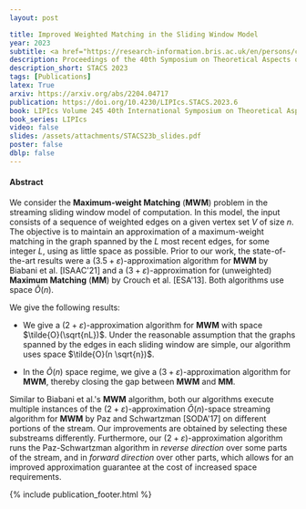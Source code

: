 ```yaml
---
layout: post

title: Improved Weighted Matching in the Sliding Window Model
year: 2023
subtitle: <a href="https://research-information.bris.ac.uk/en/persons/cezar-alexandru" target="_blank">Cezar-Mihail Alexandru</a>, <a href="https://iuuk.mff.cuni.cz/~koblich/" target="_blank">Pavel Dvořák</a>, <a href="http://www.christiankonrad.de/" target="_blank">Christian Konrad</a>, Kheeran K. Naidu
description: Proceedings of the 40th Symposium on Theoretical Aspects of Computer Science
description_short: STACS 2023
tags: [Publications]
latex: True
arxiv: https://arxiv.org/abs/2204.04717
publication: https://doi.org/10.4230/LIPIcs.STACS.2023.6
book: LIPIcs Volume 245 40th International Symposium on Theoretical Aspects of Computer Science pp 6:1-6:21
book_series: LIPIcs
video: false
slides: /assets/attachments/STACS23b_slides.pdf
poster: false
dblp: false
---
```


#### Abstract

We consider the **Maximum-weight Matching** (**MWM**) problem in the streaming sliding window model of computation. 
In this model, the input consists of a sequence of weighted edges on a given vertex set $V$ of size $n$.  
The objective is to maintain an approximation of a maximum-weight matching in the graph spanned by the $L$ most recent edges, for some integer $L$, using as little space as possible. 
Prior to our work, the state-of-the-art results were a $(3.5+\varepsilon)$-approximation algorithm for **MWM** by Biabani et al. [ISAAC'21] and a $(3+\varepsilon)$-approximation for (unweighted) **Maximum Matching** (**MM**) by Crouch et al. [ESA'13]. Both algorithms use space $\tilde{O}(n)$. 

We give the following results:

* We give a $(2+\varepsilon)$-approximation algorithm for **MWM** with space $\tilde{O}(\sqrt{nL})$. Under the reasonable assumption that the graphs spanned by the edges in each sliding window are simple, our algorithm uses space $\tilde{O}(n \sqrt{n})$. 
 
* In the $\tilde{O}(n)$ space regime, we give a $(3+\varepsilon)$-approximation algorithm for **MWM**, thereby closing the gap between **MWM** and **MM**. 


Similar to Biabani et al.'s **MWM** algorithm, both our algorithms execute multiple instances of the $(2+\varepsilon)$-approximation $\tilde{O}(n)$-space streaming algorithm for **MWM** by Paz and Schwartzman [SODA'17] on different portions of the stream. Our improvements are obtained by selecting these substreams differently. Furthermore, our $(2+\varepsilon)$-approximation algorithm runs the Paz-Schwartzman algorithm in *reverse direction* over some parts of the stream, and in *forward direction* over other parts, which allows for an improved approximation guarantee at the cost of increased space requirements.


{% include publication_footer.html %}
